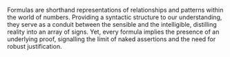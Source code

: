 
Formulas are shorthand representations of relationships and patterns within the world of numbers. Providing a syntactic structure to our understanding, they serve as a conduit between the sensible and the intelligible, distilling reality into an array of signs. Yet, every formula implies the presence of an underlying proof, signalling the limit of naked assertions and the need for robust justification.


